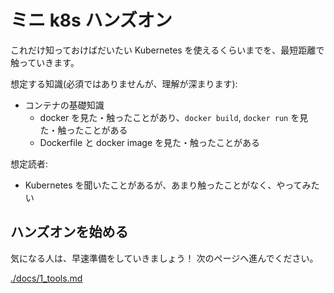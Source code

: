 # ミニ k8s ハンズオン

これだけ知っておけばだいたい Kubernetes を使えるくらいまでを、最短距離で触っていきます。

想定する知識(必須ではありませんが、理解が深まります):

- コンテナの基礎知識
    - docker を見た・触ったことがあり、`docker build`, `docker run` を見た・触ったことがある
    - Dockerfile と docker image を見た・触ったことがある

想定読者:

- Kubernetes を聞いたことがあるが、あまり触ったことがなく、やってみたい

## ハンズオンを始める

気になる人は、早速準備をしていきましょう！
次のページへ進んでください。

[./docs/1_tools.md](./docs/1_tools.md)
